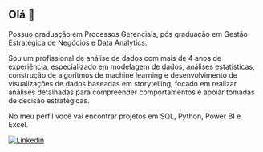## Olá 👋

Possuo graduação em Processos Gerenciais, pós graduação em Gestão Estratégica de Negócios e Data Analytics. 

Sou um profissional de análise de dados com mais de 4 anos de experiência, especializado em modelagem de dados,
análises estatísticas, construção de algorítmos de machine learning e desenvolvimento de visualizações de
dados baseadas em storytelling, focado em realizar análises detalhadas para
compreender comportamentos e apoiar tomadas de decisão estratégicas.

No meu perfil você vai encontrar projetos em SQL, Python, Power BI e Excel.


[![Linkedin](https://img.shields.io/badge/LinkedIn-0077B5?style=for-the-badge&logo=linkedin&logoColor=white)](https://www.linkedin.com/in/igor-torves-0aa146142)

